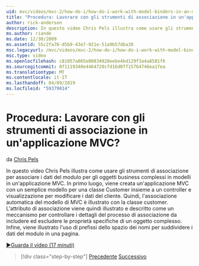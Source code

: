 ```yaml
---
uid: mvc/videos/mvc-2/how-do-i/how-do-i-work-with-model-binders-in-an-mvc-application
title: "Procedura: Lavorare con gli strumenti di associazione in un'applicazione MVC? | Microsoft Docs"
author: rick-anderson
description: In questo video Chris Pels illustra come usare gli strumenti di associazione per associare i dati del modulo per gli oggetti business complessi in modelli in un'applicazione MVC. Primo, un applicat MVC...
ms.author: riande
ms.date: 12/30/2009
ms.assetid: 55c2fa76-d5b9-43e7-921e-51a9b57dba30
msc.legacyurl: /mvc/videos/mvc-2/how-do-i/how-do-i-work-with-model-binders-in-an-mvc-application
msc.type: video
ms.openlocfilehash: c81057a065e00834928eebe4bd129f3a4a8581f6
ms.sourcegitcommit: 0f1119340e4464720cfd16d0ff15764746ea1fea
ms.translationtype: MT
ms.contentlocale: it-IT
ms.lasthandoff: 04/09/2019
ms.locfileid: "59379014"
---
```

# <a name="how-do-i-work-with-model-binders-in-an-mvc-application"></a>Procedura: Lavorare con gli strumenti di associazione in un'applicazione MVC?

da [Chris Pels](https://twitter.com/chrispels)

In questo video Chris Pels illustra come usare gli strumenti di associazione per associare i dati del modulo per gli oggetti business complessi in modelli in un'applicazione MVC. In primo luogo, viene creata un'applicazione MVC con un semplice modello per una classe Customer insieme a un controller e visualizzazione per modificare i dati del cliente. Quindi, l'associazione automatica del modello di MVC è illustrato con la classe customer. L'attributo di associazione viene quindi illustrato e descritto come un meccanismo per controllare i dettagli del processo di associazione da includere ed escludere le proprietà specifiche di un oggetto complesso. Infine, viene illustrato l'uso di prefissi dello spazio dei nomi per suddividere i dati del modulo in una pagina.

[&#9654;Guarda il video (17 minuti)](https://channel9.msdn.com/Blogs/ASP-NET-Site-Videos/how-do-i-work-with-model-binders-in-an-mvc-application)

> [!div class="step-by-step"]
> [Precedente](how-do-i-create-a-custom-html-helper-for-an-mvc-application.md)
> [Successivo](how-do-i-use-httpverbs-attributes-in-an-mvc-application.md)
